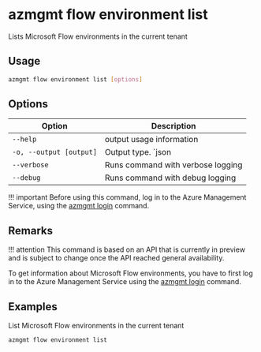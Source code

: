 # azmgmt flow environment list

Lists Microsoft Flow environments in the current tenant

## Usage

```sh
azmgmt flow environment list [options]
```

## Options

Option|Description
------|-----------
`--help`|output usage information
`-o, --output [output]`|Output type. `json|text`. Default `text`
`--verbose`|Runs command with verbose logging
`--debug`|Runs command with debug logging

!!! important
    Before using this command, log in to the Azure Management Service, using the [azmgmt login](../login.md) command.

## Remarks

!!! attention
    This command is based on an API that is currently in preview and is subject to change once the API reached general availability.

To get information about Microsoft Flow environments, you have to first log in to the Azure Management Service using the [azmgmt login](../login.md) command.

## Examples

List Microsoft Flow environments in the current tenant

```sh
azmgmt flow environment list
```